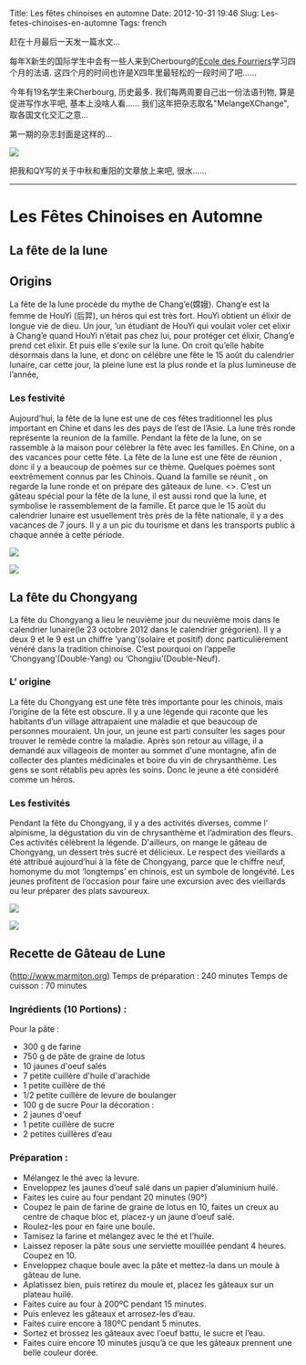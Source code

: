 Title: Les fêtes chinoises en automne
Date: 2012-10-31 19:46
Slug: Les-fetes-chinoises-en-automne
Tags: french


赶在十月最后一天发一篇水文...

每年X新生的国际学生中会有一些人来到Cherbourg的[Ecole des Fourriers](http://www.ecoledesfourriers.fr/)学习四个月的法语. 这四个月的时间也许是X四年里最轻松的一段时间了吧......

今年有19名学生来Cherbourg, 历史最多. 我们每两周要自己出一份法语刊物, 算是促进写作水平吧, 基本上没啥人看...... 我们这年把杂志取名"MelangeXChange", 取各国文化交汇之意...

第一期的杂志封面是这样的...

![](_images/./Les-fetes-chinoises-en-automne/pasted_image.png)

把我和QY写的关于中秋和重阳的文章放上来吧, 很水......

------

Les Fêtes Chinoises en Automne
==============================

La fête de la lune
------------------

Origins
-------
La fête de la lune procède du mythe de Chang’e(嫦娥). Chang’e est la femme de HouYi (后羿), un héros qui est très fort. HouYi obtient un élixir de longue vie de dieu. Un jour, ’un étudiant de HouYi qui voulait voler cet elixir à Chang’e quand HouYi n’était pas chez lui, pour protéger cet élixir, Chang’e prend cet elixir. Et puis elle s'exile sur la lune. On croit qu’elle habite désormais dans la lune, et donc on célébre une fête le 15 août du calendrier lunaire, car cette jour, la pleine lune est la plus ronde et la plus lumineuse de l’année, 

### Les festivité
Aujourd’hui, la fête de la lune est une de ces fêtes traditionnel les plus important en Chine et dans les des pays de l’est de l’Asie. La lune très ronde représente la reunion de la famille. Pendant  la fête de la lune, on se rassemble à la maison pour célèbrer la fête avec les familles. En Chine, on a des vacances pour cette fête. 
La fête de la lune est une fête de réunion , donc il y a beaucoup de poèmes sur ce thème. Quelques poèmes sont eextrêmement connus par les Chinois.
Quand la famille se réunit , on regarde la lune ronde et on prépare des gâteaux de lune. <<Le gateau de lune>>. C’est un gâteau spécial pour la fête de la lune, il est aussi rond que la lune, et symbolise le rassemblement de la famille. Et parce que le 15 août du calendrier lunaire est usuellement très près de la fête  nationale, il y a des vacances de 7 jours. Il y a un pic du tourisme et dans les transports public à chaque année à cette période. 

![](_images/./Les-fetes-chinoises-en-automne/pasted_image001.png)

![](_images/./Les-fetes-chinoises-en-automne/pasted_image002.png)

La fête du Chongyang
--------------------
La fête du Chongyang a lieu le neuvième jour du neuvième mois dans le calendrier lunaire(le 23 octobre 2012 dans le calendrier grégorien). Il y a deux 9 et le 9 est un chiffre ‘yang’(solaire et positif) donc particulièrement vénéré dans la tradition chinoise. C’est pourquoi on l’appelle ‘Chongyang’(Double-Yang) ou ‘Chongjiu’(Double-Neuf).

### L’ origine
La fête du Chongyang est une fête très importante pour les chinois, mais l’origine de la fête est obscure. Il y a une légende qui raconte que les habitants d’un village attrapaient une maladie et que beaucoup de personnes mouraient. Un jour, un jeune est parti consulter les sages pour trouver le remède contre la maladie. Après son retour au village, il a demandé aux villageois de monter au sommet d'une montagne, afin de collecter des plantes médicinales et boire du vin de chrysanthème. Les gens se sont rétablis peu après les soins. Donc le jeune a été considéré comme un héros.

### Les festivités
Pendant la fête du Chongyang, il y a des activités diverses, comme l’ alpinisme, la dégustation du vin de chrysanthème et l’admiration des fleurs. Ces activités célèbrent la légende. D'ailleurs, on mange le gâteau de Chongyang, un dessert très sucré et délicieux.
Le respect des vieillards a été attribué aujourd’hui à la fête de Chongyang, parce que le chiffre neuf, homonyme du mot ‘longtemps’ en chinois, est un symbole de longévité. Les jeunes profitent de l’occasion pour faire une excursion avec des vieillards ou leur préparer des plats savoureux.

![](_images/./Les-fetes-chinoises-en-automne/pasted_image003.png)

![](_images/./Les-fetes-chinoises-en-automne/pasted_image004.png)

Recette de Gâteau de Lune
-------------------------
(<http://www.marmiton.org>)
Temps de préparation : 240 minutes	Temps de cuisson : 70 minutes

### Ingrédients (10 Portions) :
Pour la pâte :
- 300 g de farine
- 750 g de pâte de graine de lotus
- 10 jaunes d'oeuf salés
- 7 petite cuillère d'huile d'arachide
- 1 petite cuillère de thé
- 1/2 petite cuillère de levure de boulanger
- 100 g de sucre
Pour la décoration :
- 2 jaunes d'oeuf
- 1 petite cuillère de sucre 
- 2 petites cuillères d’eau



### Préparation :
+ Mélangez le thé avec la levure. 
+ Enveloppez les jaunes d’oeuf salé dans un papier d’aluminium huilé.
+ Faites les cuire au four pendant 20 minutes (90°) 
+ Coupez le pain de farine de graine de lotus en 10, faites un creux au centre de chaque bloc et, placez-y un jaune d’oeuf salé. 
+ Roulez-les pour en faire une boule. 
+ Tamisez la farine et mélangez avec le thé et l’huile. 
+ Laissez reposer la pâte sous une serviette mouillée pendant 4 heures. Coupez en 10. 
+ Enveloppez chaque boule avec la pâte et mettez-la dans un moule à gâteau de lune. 
+ Aplatissez bien, puis retirez du moule et, placez les gâteaux sur un plateau huilé. 
+ Faites cuire au four à 200ºC pendant 15 minutes. 
+ Puis enlevez les gâteaux et arrosez-les d’eau. 
+ Faites cuire encore à 180ºC pendant 5 minutes. 
+ Sortez et brossez les gâteaux avec l’oeuf battu, le sucre et l’eau. 
+ Faites cuire encore 10 minutes jusqu’à ce que les gâteaux prennent une belle couleur dorée.


